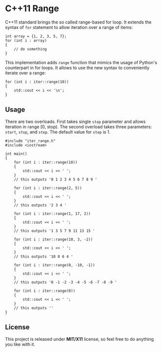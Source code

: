 # C++11 Range #

C++11 standard brings the so called range-based for loop. It extends the syntax of `for` statement to allow iteration over a range of items:

```
int array = {1, 2, 3, 5, 7};
for (int i : array)
{
    // do something
}
```

This implementation adds `range` function that mimics the usage of Python's counterpart in for loops. It allows to use the new syntax to conveniently iterate over a range:

```
for (int i : iter::range(10))
{
    std::cout << i << '\n';
}
```

## Usage ##

There are two overloads. First takes single `stop` parameter and allows iteration in range [0, stop). The second overload takes three parameters: `start`, `stop`, and `step`. The default value for `step` is 1.

```
#include "iter_range.h"
#include <iostream>

int main()
{
    for (int i : iter::range(10))
    {
        std::cout << i << ' ';
    }
    // this outputs '0 1 2 3 4 5 6 7 8 9 '

    for (int i : iter::range(2, 5))
    {
        std::cout << i << ' ';
    }
    // this outputs '2 3 4 '

    for (int i : iter::range(1, 17, 2))
    {
        std::cout << i << ' ';
    }
    // this outputs '1 3 5 7 9 11 13 15 '

    for (int i : iter::range(10, 3, -2))
    {
        std::cout << i << ' ';
    }
    // this outputs '10 8 6 4 '

    for (int i : iter::range(0, -10, -1))
    {
        std::cout << i << ' ';
    }
    // this outputs '0 -1 -2 -3 -4 -5 -6 -7 -8 -9 '

    for (int i : iter::range(0))
    {
        std::cout << i << ' ';
    }
    // this outputs ''
}
```

## License ##

This project is released under **MIT/X11** license, so feel free to do anything you like with it.


